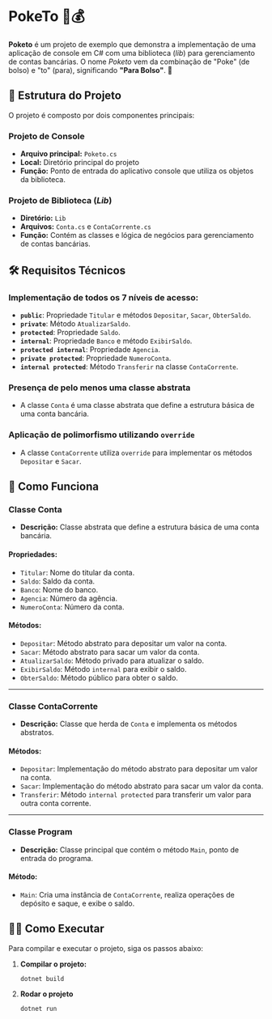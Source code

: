 # PokeTo 📱💰

**Poketo** é um projeto de exemplo que demonstra a implementação de uma aplicação de console em C# com uma biblioteca (*lib*) para gerenciamento de contas bancárias. O nome *Poketo* vem da combinação de "Poke" (de bolso) e "to" (para), significando **"Para Bolso"**. 🧳  

## 📂 Estrutura do Projeto  

O projeto é composto por dois componentes principais:  

### Projeto de Console  

- **Arquivo principal:** `Poketo.cs`  
- **Local:** Diretório principal do projeto  
- **Função:** Ponto de entrada do aplicativo console que utiliza os objetos da biblioteca.  

### Projeto de Biblioteca (*Lib*)  

- **Diretório:** `Lib`  
- **Arquivos:** `Conta.cs` e `ContaCorrente.cs`  
- **Função:** Contém as classes e lógica de negócios para gerenciamento de contas bancárias.  

## 🛠️ Requisitos Técnicos  

### Implementação de todos os 7 níveis de acesso:  

- **`public`**: Propriedade `Titular` e métodos `Depositar`, `Sacar`, `ObterSaldo`.  
- **`private`**: Método `AtualizarSaldo`.  
- **`protected`**: Propriedade `Saldo`.  
- **`internal`**: Propriedade `Banco` e método `ExibirSaldo`.  
- **`protected internal`**: Propriedade `Agencia`.  
- **`private protected`**: Propriedade `NumeroConta`.  
- **`internal protected`**: Método `Transferir` na classe `ContaCorrente`.  

### Presença de pelo menos uma classe abstrata  

- A classe `Conta` é uma classe abstrata que define a estrutura básica de uma conta bancária.  

### Aplicação de polimorfismo utilizando `override`  

- A classe `ContaCorrente` utiliza `override` para implementar os métodos `Depositar` e `Sacar`.  

## 🚀 Como Funciona  

### **Classe Conta**  

- **Descrição:** Classe abstrata que define a estrutura básica de uma conta bancária.  

#### **Propriedades:**  
- `Titular`: Nome do titular da conta.  
- `Saldo`: Saldo da conta.  
- `Banco`: Nome do banco.  
- `Agencia`: Número da agência.  
- `NumeroConta`: Número da conta.  

#### **Métodos:**  
- `Depositar`: Método abstrato para depositar um valor na conta.  
- `Sacar`: Método abstrato para sacar um valor da conta.  
- `AtualizarSaldo`: Método privado para atualizar o saldo.  
- `ExibirSaldo`: Método `internal` para exibir o saldo.  
- `ObterSaldo`: Método público para obter o saldo.  

---

### **Classe ContaCorrente**  

- **Descrição:** Classe que herda de `Conta` e implementa os métodos abstratos.  

#### **Métodos:**  
- `Depositar`: Implementação do método abstrato para depositar um valor na conta.  
- `Sacar`: Implementação do método abstrato para sacar um valor da conta.  
- `Transferir`: Método `internal protected` para transferir um valor para outra conta corrente.  

---

### **Classe Program**  

- **Descrição:** Classe principal que contém o método `Main`, ponto de entrada do programa.  

#### **Método:**  
- `Main`: Cria uma instância de `ContaCorrente`, realiza operações de depósito e saque, e exibe o saldo.  

## 🏃‍♂️ Como Executar  

Para compilar e executar o projeto, siga os passos abaixo:  

1. **Compilar o projeto:**  
   ```sh
   dotnet build

2. **Rodar o projeto**
   ```sh
   dotnet run
